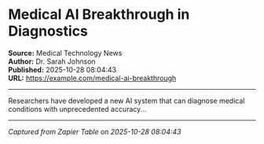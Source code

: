 # Medical AI Breakthrough in Diagnostics

**Source:** Medical Technology News  
**Author:** Dr. Sarah Johnson  
**Published:** 2025-10-28 08:04:43  
**URL:** https://example.com/medical-ai-breakthrough  

---

Researchers have developed a new AI system that can diagnose medical conditions with unprecedented accuracy...

---
*Captured from Zapier Table on 2025-10-28 08:04:43*
